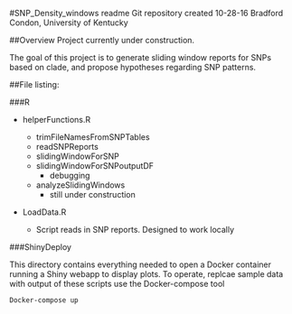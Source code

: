 #SNP_Density_windows readme
Git repository created 10-28-16
Bradford Condon, University of Kentucky

##Overview
Project currently under construction.

The goal of this project is to generate sliding window reports for SNPs based on clade, and propose hypotheses regarding SNP patterns.


##File listing:

###R

* helperFunctions.R
	* trimFileNamesFromSNPTables
	* readSNPReports
	* slidingWindowForSNP
	* slidingWindowForSNPoutputDF
		* debugging
	* analyzeSlidingWindows
		* still under construction

* LoadData.R
	* Script reads in SNP reports.  Designed to work locally




###ShinyDeploy

This directory contains everything needed to open a Docker container running a Shiny webapp to display plots.  To operate, replcae sample data with output of these scripts use the Docker-compose tool

```
Docker-compose up
```